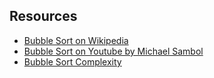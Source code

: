 ## Resources
* [Bubble Sort on Wikipedia](https://en.wikipedia.org/wiki/Bubble_sort)
* [Bubble Sort on Youtube by Michael Sambol](https://www.youtube.com/watch?v=xli_FI7CuzA)
* [Bubble Sort Complexity](https://www.bigocheatsheet.com)